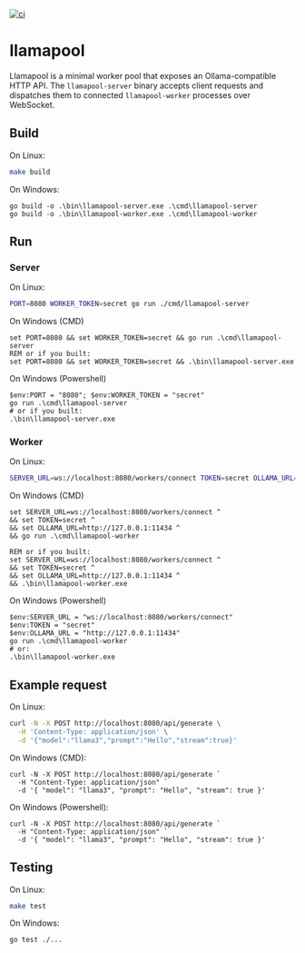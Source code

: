 [![ci](https://github.com/gaspardpetit/llamapool/actions/workflows/ci.yml/badge.svg)](https://github.com/gaspardpetit/llamapool/actions/workflows/ci.yml)

# llamapool

Llamapool is a minimal worker pool that exposes an Ollama-compatible HTTP API. The
`llamapool-server` binary accepts client requests and dispatches them to connected
`llamapool-worker` processes over WebSocket.

## Build

On Linux:

```bash
make build
```

On Windows:
```
go build -o .\bin\llamapool-server.exe .\cmd\llamapool-server
go build -o .\bin\llamapool-worker.exe .\cmd\llamapool-worker
```

## Run

### Server

On Linux:

```bash
PORT=8080 WORKER_TOKEN=secret go run ./cmd/llamapool-server
```

On Windows (CMD)

```
set PORT=8080 && set WORKER_TOKEN=secret && go run .\cmd\llamapool-server
REM or if you built:
set PORT=8080 && set WORKER_TOKEN=secret && .\bin\llamapool-server.exe
```

On Windows (Powershell)

```
$env:PORT = "8080"; $env:WORKER_TOKEN = "secret"
go run .\cmd\llamapool-server
# or if you built:
.\bin\llamapool-server.exe
```


### Worker

On Linux:

```bash
SERVER_URL=ws://localhost:8080/workers/connect TOKEN=secret OLLAMA_URL=http://127.0.0.1:11434 go run ./cmd/llamapool-worker
```

On Windows (CMD)

```
set SERVER_URL=ws://localhost:8080/workers/connect ^
&& set TOKEN=secret ^
&& set OLLAMA_URL=http://127.0.0.1:11434 ^
&& go run .\cmd\llamapool-worker

REM or if you built:
set SERVER_URL=ws://localhost:8080/workers/connect ^
&& set TOKEN=secret ^
&& set OLLAMA_URL=http://127.0.0.1:11434 ^
&& .\bin\llamapool-worker.exe
```

On Windows (Powershell)

```
$env:SERVER_URL = "ws://localhost:8080/workers/connect"
$env:TOKEN = "secret"
$env:OLLAMA_URL = "http://127.0.0.1:11434"
go run .\cmd\llamapool-worker
# or:
.\bin\llamapool-worker.exe
```



## Example request

On Linux:

```bash
curl -N -X POST http://localhost:8080/api/generate \
  -H 'Content-Type: application/json' \
  -d '{"model":"llama3","prompt":"Hello","stream":true}'
```

On Windows (CMD):

```
curl -N -X POST http://localhost:8080/api/generate `
  -H "Content-Type: application/json" `
  -d '{ "model": "llama3", "prompt": "Hello", "stream": true }'
```

On Windows (Powershell):

```
curl -N -X POST http://localhost:8080/api/generate `
  -H "Content-Type: application/json" `
  -d '{ "model": "llama3", "prompt": "Hello", "stream": true }'
```


## Testing

On Linux:

```bash
make test
```

On Windows:

```
go test ./...
```

